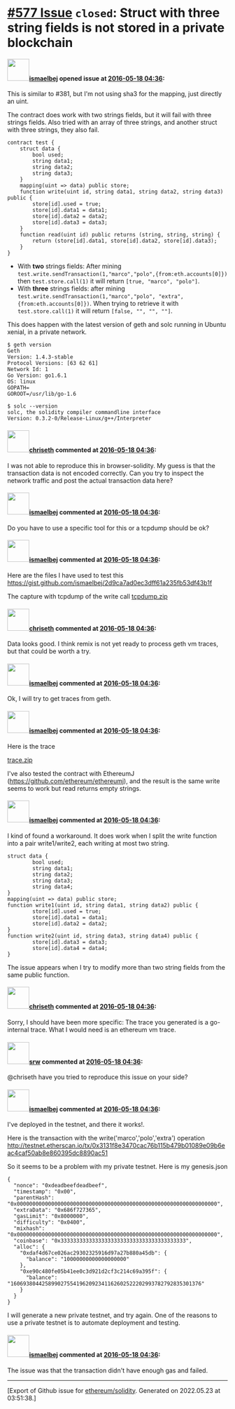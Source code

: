# [\#577 Issue](https://github.com/ethereum/solidity/issues/577) `closed`: Struct with three string fields is not stored in a private blockchain 

#### <img src="https://avatars.githubusercontent.com/u/79440?u=377ae10598b098f56e90fc5f02a8469330d8c1eb&v=4" width="50">[ismaelbej](https://github.com/ismaelbej) opened issue at [2016-05-18 04:36](https://github.com/ethereum/solidity/issues/577):

This is similar to #381, but I'm not using sha3 for the mapping, just directly an uint.

The contract does work with two strings fields, but it will fail with three strings fields. Also tried with an array of three strings, and another struct with three strings, they also fail.

```
contract test {
    struct data {
        bool used;
        string data1;
        string data2;
        string data3;
    }
    mapping(uint => data) public store;
    function write(uint id, string data1, string data2, string data3) public {
        store[id].used = true;
        store[id].data1 = data1;
        store[id].data2 = data2;
        store[id].data3 = data3;
    }
    function read(uint id) public returns (string, string, string) {
        return (store[id].data1, store[id].data2, store[id].data3);
    }
}
```
- With **two** strings fields: After mining `test.write.sendTransaction(1,"marco","polo",{from:eth.accounts[0]})` then `test.store.call(1)` it will return `[true, "marco", "polo"]`.
- With **three** strings fields: after mining `test.write.sendTransaction(1,"marco","polo", "extra",{from:eth.accounts[0]})`. When trying to retrieve it with `test.store.call(1)` it will return `[false, "", "", ""]`.

This does happen with the latest version of geth and solc running in Ubuntu xenial, in a private network.

```
$ geth version
Geth
Version: 1.4.3-stable
Protocol Versions: [63 62 61]
Network Id: 1
Go Version: go1.6.1
OS: linux
GOPATH=
GOROOT=/usr/lib/go-1.6
```

```
$ solc --version
solc, the solidity compiler commandline interface
Version: 0.3.2-0/Release-Linux/g++/Interpreter
```


#### <img src="https://avatars.githubusercontent.com/u/9073706?v=4" width="50">[chriseth](https://github.com/chriseth) commented at [2016-05-18 04:36](https://github.com/ethereum/solidity/issues/577#issuecomment-220021278):

I was not able to reproduce this in browser-solidity. My guess is that the transaction data is not encoded correctly. Can you try to inspect the network traffic and post the actual transaction data here?

#### <img src="https://avatars.githubusercontent.com/u/79440?u=377ae10598b098f56e90fc5f02a8469330d8c1eb&v=4" width="50">[ismaelbej](https://github.com/ismaelbej) commented at [2016-05-18 04:36](https://github.com/ethereum/solidity/issues/577#issuecomment-220086025):

Do you have to use a specific tool for this or a tcpdump should be ok?

#### <img src="https://avatars.githubusercontent.com/u/79440?u=377ae10598b098f56e90fc5f02a8469330d8c1eb&v=4" width="50">[ismaelbej](https://github.com/ismaelbej) commented at [2016-05-18 04:36](https://github.com/ethereum/solidity/issues/577#issuecomment-220125341):

Here are the files I have used to test this https://gist.github.com/ismaelbej/2d9ca7ad0ec3dff61a235fb53df43b1f

The capture with tcpdump of the write call
[tcpdump.zip](https://github.com/ethereum/solidity/files/271181/tcpdump.zip)

#### <img src="https://avatars.githubusercontent.com/u/9073706?v=4" width="50">[chriseth](https://github.com/chriseth) commented at [2016-05-18 04:36](https://github.com/ethereum/solidity/issues/577#issuecomment-220138522):

Data looks good. I think remix is not yet ready to process geth vm traces, but that could be worth a try.

#### <img src="https://avatars.githubusercontent.com/u/79440?u=377ae10598b098f56e90fc5f02a8469330d8c1eb&v=4" width="50">[ismaelbej](https://github.com/ismaelbej) commented at [2016-05-18 04:36](https://github.com/ethereum/solidity/issues/577#issuecomment-220381251):

Ok, I will try to get traces from geth.

#### <img src="https://avatars.githubusercontent.com/u/79440?u=377ae10598b098f56e90fc5f02a8469330d8c1eb&v=4" width="50">[ismaelbej](https://github.com/ismaelbej) commented at [2016-05-18 04:36](https://github.com/ethereum/solidity/issues/577#issuecomment-220435280):

Here is the trace

[trace.zip](https://github.com/ethereum/solidity/files/273363/trace.zip)

I've also tested the contract with EthereumJ (https://github.com/ethereum/ethereumj), and the result is the same write seems to work but read returns empty strings.

#### <img src="https://avatars.githubusercontent.com/u/79440?u=377ae10598b098f56e90fc5f02a8469330d8c1eb&v=4" width="50">[ismaelbej](https://github.com/ismaelbej) commented at [2016-05-18 04:36](https://github.com/ethereum/solidity/issues/577#issuecomment-220453211):

I kind of found a workaround. It does work when I split the write function into a pair write1/write2, each writing at most two string.

```
struct data {
        bool used;
        string data1;
        string data2;
        string data3;
        string data4;
}
mapping(uint => data) public store;
function write1(uint id, string data1, string data2) public {
        store[id].used = true;
        store[id].data1 = data1;
        store[id].data2 = data2;
}
function write2(uint id, string data3, string data4) public {
        store[id].data3 = data3;
        store[id].data4 = data4;
}
```

The issue appears when I try to modify more than two string fields from the same public function.

#### <img src="https://avatars.githubusercontent.com/u/9073706?v=4" width="50">[chriseth](https://github.com/chriseth) commented at [2016-05-18 04:36](https://github.com/ethereum/solidity/issues/577#issuecomment-220592924):

Sorry, I should have been more specific: The trace you generated is a go-internal trace. What I would need is an ethereum vm trace.

#### <img src="https://avatars.githubusercontent.com/u/141742?v=4" width="50">[srw](https://github.com/srw) commented at [2016-05-18 04:36](https://github.com/ethereum/solidity/issues/577#issuecomment-220628061):

@chriseth have you tried to reproduce this issue on your side?

#### <img src="https://avatars.githubusercontent.com/u/79440?u=377ae10598b098f56e90fc5f02a8469330d8c1eb&v=4" width="50">[ismaelbej](https://github.com/ismaelbej) commented at [2016-05-18 04:36](https://github.com/ethereum/solidity/issues/577#issuecomment-220682984):

I've deployed in the testnet, and there it works!.

Here is the transaction with the write('marco','polo','extra') operation
http://testnet.etherscan.io/tx/0x3131f8e3470cac76b115b479b01089e09b6eac4caf50ab8e860395dc8890ac51

So it seems to be a problem with my private testnet. Here is my genesis.json

```
{
  "nonce": "0xdeadbeefdeadbeef",
  "timestamp": "0x00",
  "parentHash": "0x0000000000000000000000000000000000000000000000000000000000000000",
  "extraData": "0x686f727365",
  "gasLimit": "0x8000000",
  "difficulty": "0x0400",
  "mixhash": "0x0000000000000000000000000000000000000000000000000000000000000000",
  "coinbase": "0x3333333333333333333333333333333333333333",
  "alloc": {
    "0xdaf4d67ce026ac29302325916d97a27b880a45db": {
      "balance": "10000000000000000000"
    },
    "0xe90c480fe05b41ee0c3d921d2cf3c214c69a395f": {
      "balance": "1606938044258990275541962092341162602522202993782792835301376"
    }
  }
}
```

I will generate a new private testnet, and try again. One of the reasons to use a private testnet is to automate deployment and testing.

#### <img src="https://avatars.githubusercontent.com/u/79440?u=377ae10598b098f56e90fc5f02a8469330d8c1eb&v=4" width="50">[ismaelbej](https://github.com/ismaelbej) commented at [2016-05-18 04:36](https://github.com/ethereum/solidity/issues/577#issuecomment-224483849):

The issue was that the transaction didn't have enough gas and failed.


-------------------------------------------------------------------------------



[Export of Github issue for [ethereum/solidity](https://github.com/ethereum/solidity). Generated on 2022.05.23 at 03:51:38.]
